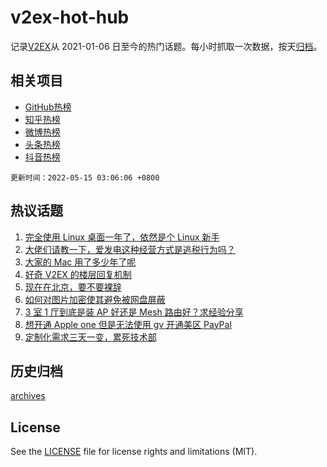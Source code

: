 # v2ex-hot-hub

 记录[V2EX](https://www.v2ex.com/)从 2021-01-06 日至今的热门话题。每小时抓取一次数据，按天[归档](archives)。
 
 ## 相关项目

- [GitHub热榜](https://github.com/lonnyzhang423/github-hot-hub)
- [知乎热榜](https://github.com/lonnyzhang423/zhihu-hot-hub)
- [微博热榜](https://github.com/lonnyzhang423/weibo-hot-hub)
- [头条热榜](https://github.com/lonnyzhang423/toutiao-hot-hub)
- [抖音热榜](https://github.com/lonnyzhang423/douyin-hot-hub)


 `更新时间：2022-05-15 03:06:06 +0800`

## 热议话题

1. [完全使用 Linux 桌面一年了，依然是个 Linux 新手](https://www.v2ex.com/t/852740)
1. [大佬们请教一下，爱发电这种经营方式是逃税行为吗？](https://www.v2ex.com/t/852822)
1. [大家的 Mac 用了多少年了呢](https://www.v2ex.com/t/852850)
1. [好奇 V2EX 的楼层回复机制](https://www.v2ex.com/t/852765)
1. [现在在北京，要不要裸辞](https://www.v2ex.com/t/852744)
1. [如何对图片加密使其避免被网盘屏蔽](https://www.v2ex.com/t/852752)
1. [3 室 1 厅到底是装 AP 好还是 Mesh 路由好？求经验分享](https://www.v2ex.com/t/852785)
1. [想开通 Apple one 但是无法使用 gv 开通美区 PayPal](https://www.v2ex.com/t/852803)
1. [定制化需求三天一变，累死技术部](https://www.v2ex.com/t/852741)

## 历史归档

[archives](archives)

## License

See the [LICENSE](LICENSE) file for license rights and limitations (MIT).
